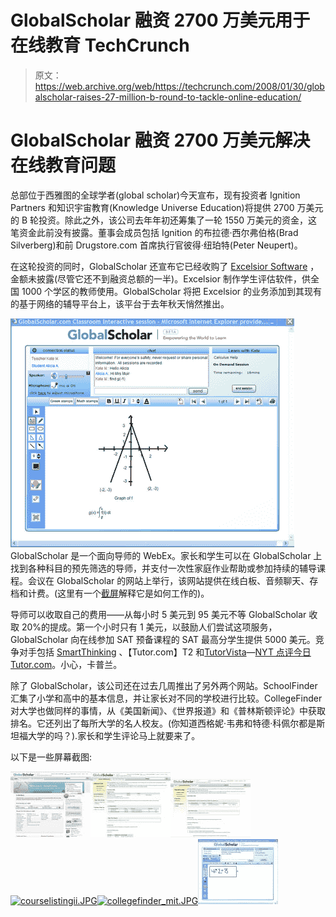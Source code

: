 # GlobalScholar 融资 2700 万美元用于在线教育 TechCrunch

> 原文：<https://web.archive.org/web/https://techcrunch.com/2008/01/30/globalscholar-raises-27-million-b-round-to-tackle-online-education/>

# GlobalScholar 融资 2700 万美元解决在线教育问题

总部位于西雅图的全球学者(global scholar)今天宣布，现有投资者 Ignition Partners 和知识宇宙教育(Knowledge Universe Education)将提供 2700 万美元的 B 轮投资。除此之外，该公司去年年初还筹集了一轮 1550 万美元的资金，这笔资金此前没有披露。董事会成员包括 Ignition 的布拉德·西尔弗伯格(Brad Silverberg)和前 Drugstore.com 首席执行官彼得·纽珀特(Peter Neupert)。

在这轮投资的同时，GlobalScholar 还宣布它已经收购了 [Excelsior Software](https://web.archive.org/web/20221209121946/http://www.excelsiorsoftware.com/) ，金额未披露(尽管它还不到融资总额的一半)。Excelsior 制作学生评估软件，供全国 1000 个学区的教师使用。GlobalScholar 将把 Excelsior 的业务添加到其现有的基于网络的辅导平台上，该平台于去年秋天悄然推出。

[![globalscholar-small-screen-2.png](img/d0d70cd64e8279d600bdc28291bc3faa.png) ](https://web.archive.org/web/20221209121946/https://beta.techcrunch.com/wp-content/uploads/2008/01/globalscholar-small-screen-2.png "globalscholar-small-screen-2.png") GlobalScholar 是一个面向导师的 WebEx。家长和学生可以在 GlobalScholar 上找到各种科目的预先筛选的导师，并支付一次性家庭作业帮助或参加持续的辅导课程。会议在 GlobalScholar 的网站上举行，该网站提供在线白板、音频聊天、存档和计费。(这里有一个[截屏](https://web.archive.org/web/20221209121946/http://flvideo.globalscholar.com/Training/B2C/Videos/StudentDemo/StudentDemo.html)解释它是如何工作的)。

导师可以收取自己的费用——从每小时 5 美元到 95 美元不等 GlobalScholar 收取 20%的提成。第一个小时只有 1 美元，以鼓励人们尝试这项服务，GlobalScholar 向在线参加 SAT 预备课程的 SAT 最高分学生提供 5000 美元。竞争对手包括 [SmartThinking](https://web.archive.org/web/20221209121946/http://www.smarthinking.com/) 、【Tutor.com】T2 和[TutorVista](https://web.archive.org/web/20221209121946/http://www.smarthinking.com/)—[NYT 点评今日 Tutor.com](https://web.archive.org/web/20221209121946/http://www.nytimes.com/2008/01/31/fashion/31CYBER.html?ex=1359522000&en=7e55fe77d4377379&ei=5124&partner=permalink&exprod=permalink)。小心，卡普兰。

除了 GlobalScholar，该公司还在过去几周推出了另外两个网站。SchoolFinder 汇集了小学和高中的基本信息，并让家长对不同的学校进行比较。CollegeFinder 对大学也做同样的事情，从《美国新闻》、《世界报道》和《普林斯顿评论》中获取排名。它还列出了每所大学的名人校友。(你知道西格妮·韦弗和特德·科佩尔都是斯坦福大学的吗？).家长和学生评论马上就要来了。

以下是一些屏幕截图:

[![globalscholarhomepage.jpg](img/e1bbe584b7092b824449d161ed4216d3.png)](https://web.archive.org/web/20221209121946/https://beta.techcrunch.com/wp-content/uploads/2008/01/globalscholarhomepage.jpg "globalscholarhomepage.jpg")[![studentclasshomepage.jpg](img/15b157661356a040c69e2b8810a2197f.png)](https://web.archive.org/web/20221209121946/https://beta.techcrunch.com/wp-content/uploads/2008/01/studentclasshomepage.jpg "studentclasshomepage.jpg")[![teacherclasshomepage.jpg](img/c3e53d2c9fcf468aeded23ce0472c6c6.png)](https://web.archive.org/web/20221209121946/https://beta.techcrunch.com/wp-content/uploads/2008/01/teacherclasshomepage.jpg "teacherclasshomepage.jpg")[![courselistingii.JPG](img/95b7868f2938f02ea0cc73a4b40fe977.png)](https://web.archive.org/web/20221209121946/http://www.beta.techcrunch.com/wp-content/courselistingii.JPG "courselistingii.JPG")[![collegefinder_mit.JPG](img/ddcd11a4330c7d05248b741643952c32.png)](https://web.archive.org/web/20221209121946/http://www.beta.techcrunch.com/wp-content/collegefinder_mit.JPG "collegefinder_mit.JPG")[![classroom.jpg](img/e73454c865ce972a8be09f3c1157448d.png)](https://web.archive.org/web/20221209121946/https://beta.techcrunch.com/wp-content/uploads/2008/01/classroom.jpg "classroom.jpg")